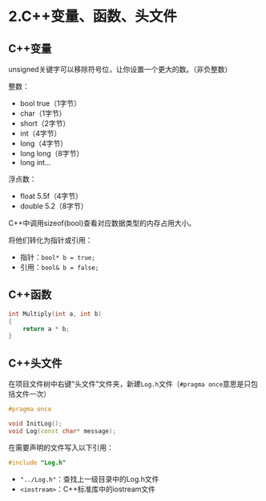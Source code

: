 # 2.C++变量、函数、头文件

## C++变量

unsigned关键字可以移除符号位，让你设置一个更大的数。（非负整数）

整数：
- bool true（1字节）
- char（1字节）
- short（2字节）
- int（4字节）
- long（4字节）
- long long（8字节）
- long int...

浮点数：
- float 5.5f（4字节）
- double 5.2（8字节）

C++中调用sizeof(bool)查看对应数据类型的内存占用大小。

将他们转化为指针或引用：
- 指针：`bool* b = true;`
- 引用：`bool& b = false;`

## C++函数

```c++
int Multiply(int a, int b)
{
    return a * b;
}
```

## C++头文件

在项目文件树中右键“头文件”文件夹，新建`Log.h`文件（`#pragma once`意思是只包括文件一次）

```c++
#pragma once

void InitLog();
void Log(const char* message);
```

在需要声明的文件写入以下引用：

```c++
#include "Log.h"
```

* `"../Log.h"`：查找上一级目录中的Log.h文件
* `<iostream>`：C++标准库中的iostream文件